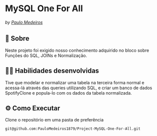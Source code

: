 # MySQL One For All
###### by _[Paulo Medeiros](https://www.linkedin.com/in/paulo-medeiros-dev1879/)_

## :page_with_curl: Sobre
Neste projeto foi exigido nosso conhecimento adquirido no bloco sobre Funções do SQL, JOINs e Normalização.

## :man_technologist: Habilidades desenvolvidas

Tive que modelar e normalizar uma tabela na terceira forma normal e acessa-lá através das queries utilizando SQL, e criar um banco de dados SpotifyClone e popula-lo com os dados da tabela normalizada.

## ⚙️ Como Executar
Clone o repositório em uma pasta de preferência

```
git@github.com:PauloMedeiros1879/Project-MySQL-One-For-All.git
```
